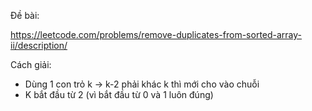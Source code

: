 Đề bài:

https://leetcode.com/problems/remove-duplicates-from-sorted-array-ii/description/

Cách giải:

- Dùng 1 con trỏ k -> k-2 phải khác k thì mới cho vào chuỗi
- K bắt đầu từ 2 (vì bắt đầu từ 0 và 1 luôn đúng)